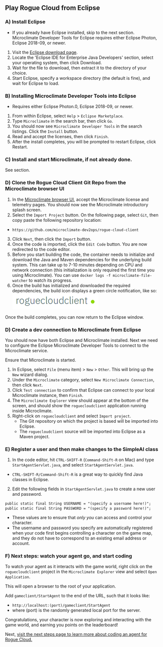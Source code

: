 ## Play Rogue Cloud from Eclipse

### A) Install Eclipse
- If you already have Eclipse installed, skip to the next section. Microclimate Developer Tools for Eclipse requires either Eclipse Photon, Eclipse 2018-09, or newer.

1) Visit the [Eclipse download page](https://www.eclipse.org/downloads/packages/).
2) Locate the 'Eclipse IDE for Enterprise Java Developers' section, select your operating system, then click Download.
3) Wait for the file to download, then extract it to the directory of your choice.
4) Start Eclipse, specify a workspace directory (the default is fine), and wait for Eclipse to load.


### B) Installing Microclimate Developer Tools into Eclipse
- Requires either Eclipse Photon.0, Eclipse 2018-09, or newer.

1) From within Eclipse, select `Help` > `Eclipse Marketplace`.
2) Type `Microclimate` in the search bar, then click `Go`.
3) You should now see `Microclimate Developer Tools` in the search listings. Click the `Install` button.
4) Read and accept the licenses, then click `Finish`.
5) After the install completes, you will be prompted to restart Eclipse, click Restart.


### C) Install and start Microclimate, if not already done.

See section.


### D) Clone the Rogue Cloud Client Git Repo from the Microclimate browser UI

1) In the [Microclimate browser UI](http://localhost:9090), accept the Microclimate license and telemetry pages. You should now see the Microclimate introductory splash screen.
2) Select the ``Import Project`` button. On the following page, select ``Git``, then copy paste the following repository location:
* `https://github.com/microclimate-dev2ops/rogue-cloud-client`
3) Click ``Next``, then click the ``Import`` button.
4) Once the code is imported, click the ``Edit Code`` button. You are now redirected to the code editor.
5) Before you start building the code, the container needs to initialize and download the Java and Maven dependencies for the underlying build system. This can take up to 7-10 minutes depending on CPU and network connection (this initialization is only required the first time you using Microclimate). You can use ``docker logs -f microclimate-file-watcher`` to watch its progress.
6) Once the build has initialized and downloaded the required dependencies, the build icon displays a green circle notification, like so: ![Rogue Cloud project is built](resources/gameclient-microclimate-ready.png "Rogue Cloud project is built")

Once the build completes, you can now return to the Eclipse window.

### D) Create a dev connection to Microclimate from Eclipse

You should now have both Eclipse and Microclimate installed. Next we need to configure the Eclipse Microclimate Developer Tools to connect to the Microclimate service.

Ensure that Microclimate is started.

1) In Eclipse, select `File` (menu item) > `New` > `Other`. This will bring up the `New` wizard dialog. 
2) Under the `Microclimate` category, select `New Microclimate Connection`, then click `Next`. 
3) Click `Test connection` to confirm that Eclipse can connect to your local Microclimate instance, then `Finish`.
4) The `Microclimate Explorer` view should appear at the bottom of the screen, and should show the `roguecloudclient` application running inside Microclimate.
5) Right-click on `roguecloudclient` and select `Import project`.
	- The Git repository on which the project is based will be imported into Eclipse.
	- The `roguecloudclient` source will be imported into Eclipse as a Maven project.


### E) Register a user and then make changes to the SimpleAI class

1) In the code editor, hit ``CTRL-SHIFT-R`` (``Command-Shift-R`` on Mac) and type ``StartAgentServlet.java``, and select ``StartAgentServlet.java``.
* ``CTRL-SHIFT-R/Command-Shift-R`` is a great way to quickly find Java classes in Eclipse.

2) Edit the following fields in `StartAgentServlet.java` to create a new user and password.
```
public static final String USERNAME = "(specify a username here!)";
public static final String PASSWORD = "(specify a password here!)";
```
* These values are to ensure that *only you* can access and control your character. 
* The username and password you specify are automatically registered when your code first begins controlling a character on the game map, and they do not have to correspond to an existing email address or account.


### F) Next steps: watch your agent go, and start coding

To watch your agent as it interacts with the game world, right click on the `roguecloudclient` project in the `Microclimate Explorer` view and select `Open Application`.

This will open a browser to the root of your application.

Add ``gameclient/StartAgent`` to the end of the URL, such that it looks like:
* ``http://localhost:(port)/gameclient/StartAgent``
* where (port) is the randomly generated local port for the server.

Congratulations, your character is now exploring and interacting with the game world, and earning you points on the leaderboard!

Next, [visit the next steps page to learn more about coding an agent for Rogue Cloud.](Developing-CodingNextSteps.md)

